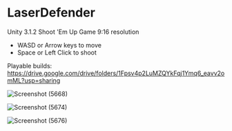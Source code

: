 # LaserDefender
Unity 3.1.2 Shoot 'Em Up Game 9:16 resolution
- WASD or Arrow keys to move
- Space or Left Click to shoot

Playable builds: https://drive.google.com/drive/folders/1Fpsv4p2LuMZQYkFqj1Ymq6_eavv2omML?usp=sharing

![Screenshot (5668)](https://github.com/LuisPlasencia/LaserDefender/assets/60783486/c85b4772-b81d-4c89-aa22-6aa812437a71)

![Screenshot (5674)](https://github.com/LuisPlasencia/LaserDefender/assets/60783486/3286b665-9a23-4735-b4c8-2f209edb0aa5)

![Screenshot (5676)](https://github.com/LuisPlasencia/LaserDefender/assets/60783486/abb2d49b-86e6-41a2-9ca6-84e32b42910a)
